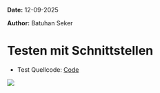 
**Date:** 12-09-2025

**Author:** Batuhan Seker
# Testen mit Schnittstellen

- Test Quellcode: [Code](./src/test/java/ch/tbz/m450)

![](./x_ressources/2025-09-12/image/image.png)